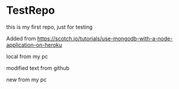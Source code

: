 # TestRepo
this is my first repo, just for testing

Added from 
https://scotch.io/tutorials/use-mongodb-with-a-node-application-on-heroku

local from my pc

modified text from github

new from my pc

